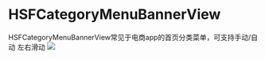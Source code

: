 # HSFCategoryMenuBannerView
HSFCategoryMenuBannerView常见于电商app的首页分类菜单，可支持手动/自动 左右滑动
![](https://github.com/guodongxiaren/ImageCache/raw/master/Logo/foryou.gif)  
